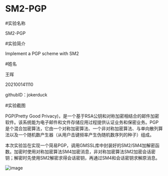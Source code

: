 # SM2-PGP

#实验名称

SM2-PGP

#实验简介

Implement a PGP scheme with SM2

#姓名

王晖

202100141110

githubID：jokerduck

#实验截图

PGP(Pretty Good Privacy)，是一个基于RSA公钥和对称加密相结合的邮件加密软件。该系统能为电子邮件和文件存储应用过程提供认证业务和保密业务。PGP是个混合加密算法，它由一个对称加密算法、一个非对称加密算法、与单向散列算法以及一个随机数产生器（从用户击键频率产生伪随机数序列的种子）组成。

本次实验旨在实现一个简易PGP，调用GMSSL库中封装好的SM2/SM4加解密函数。加密时使用对称加密算法SM4加密消息，非对称加密算法SM2加密会话密钥；解密时先使用SM2解密求得会话密钥，再通过SM4和会话密钥求解原消息。


![image](https://github.com/jokerduck/SM2-PGP/assets/130890730/a71843ef-b3db-490c-aeb1-fc741c866800)
